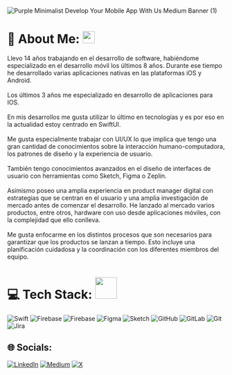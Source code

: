 
![Purple Minimalist Develop Your Mobile App With Us Medium Banner (1)](https://github.com/user-attachments/assets/3482b6b4-6374-431e-a75b-42a50f9f8705)

# 💫 About Me: <img src="https://emojis.slackmojis.com/emojis/images/1621024394/39092/cat-roll.gif?1621024394" width="28" />
Llevo 14 años trabajando en el desarrollo de software, habiéndome especializado en el desarrollo móvil los últimos 8 años. Durante ese tiempo he desarrollado varias aplicaciones nativas en las plataformas iOS y Android.<br><br>Los últimos 3 años me especializado en desarrollo de aplicaciones para IOS. <br><br>En mis desarrollos me gusta utilizar lo último en tecnologías y es por eso en la actualidad estoy centrado en SwiftUI.<br><br>Me gusta especialmente trabajar con UI/UX lo que implica que tengo una gran cantidad de conocimientos sobre la interacción humano-computadora, los patrones de diseño y la experiencia de usuario.<br><br>También tengo conocimientos avanzados en el diseño de interfaces de usuario con herramientas como Sketch, Figma o Zeplin.<br><br>Asimismo poseo una amplia experiencia en product manager digital con estrategias que se centran en el usuario y una amplia investigación de mercado antes de comenzar el desarrollo. He lanzado al mercado varios productos, entre otros, hardware con uso desde aplicaciones móviles, con la complejidad que ello conlleva.<br><br>Me gusta enfocarme en los distintos procesos que son necesarios para garantizar que los productos se lanzan a tiempo. Esto incluye una planificación cuidadosa y la coordinación con los diferentes miembros del equipo.<br>




# 💻 Tech Stack: <img src="https://media.giphy.com/media/VgCDAzcKvsR6OM0uWg/giphy.gif" width="50">
![Swift](https://img.shields.io/badge/swift-F54A2A?style=for-the-badge&logo=swift&logoColor=white) ![Firebase](https://img.shields.io/badge/firebase-%23039BE5.svg?style=for-the-badge&logo=firebase) ![Firebase](https://img.shields.io/badge/firebase-a08021?style=for-the-badge&logo=firebase&logoColor=ffcd34) ![Figma](https://img.shields.io/badge/figma-%23F24E1E.svg?style=for-the-badge&logo=figma&logoColor=white) ![Sketch](https://img.shields.io/badge/Sketch-FFB387?style=for-the-badge&logo=sketch&logoColor=black) ![GitHub](https://img.shields.io/badge/github-%23121011.svg?style=for-the-badge&logo=github&logoColor=white) ![GitLab](https://img.shields.io/badge/gitlab-%23181717.svg?style=for-the-badge&logo=gitlab&logoColor=white) ![Git](https://img.shields.io/badge/git-%23F05033.svg?style=for-the-badge&logo=git&logoColor=white) ![Jira](https://img.shields.io/badge/jira-%230A0FFF.svg?style=for-the-badge&logo=jira&logoColor=white)



## 🌐 Socials:
[![LinkedIn](https://img.shields.io/badge/LinkedIn-%230077B5.svg?logo=linkedin&logoColor=white)](https://linkedin.com/in/fernando-diaz-718b29302) [![Medium](https://img.shields.io/badge/Medium-12100E?logo=medium&logoColor=white)](https://medium.com/@nanodit) [![X](https://img.shields.io/badge/X-black.svg?logo=X&logoColor=white)](https://x.com/nanodev_) 
